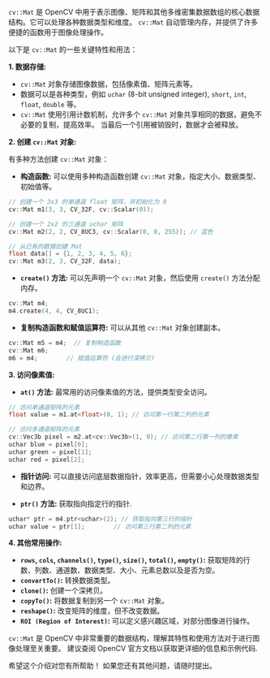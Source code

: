 `cv::Mat` 是 OpenCV 中用于表示图像、矩阵和其他多维密集数据数组的核心数据结构。它可以处理各种数据类型和维度。  `cv::Mat`  自动管理内存，并提供了许多便捷的函数用于图像处理操作。

以下是 `cv::Mat` 的一些关键特性和用法：

**1. 数据存储:**

* `cv::Mat` 对象存储图像数据，包括像素值、矩阵元素等。
* 数据可以是各种类型，例如 `uchar` (8-bit unsigned integer), `short`, `int`, `float`, `double` 等。
* `cv::Mat` 使用引用计数机制，允许多个 `cv::Mat` 对象共享相同的数据，避免不必要的复制，提高效率。  当最后一个引用被销毁时，数据才会被释放。

**2. 创建 `cv::Mat` 对象:**

有多种方法创建 `cv::Mat` 对象：

* **构造函数:**  可以使用多种构造函数创建 `cv::Mat` 对象，指定大小、数据类型、初始值等。

```cpp
// 创建一个 3x3 的单通道 float 矩阵，并初始化为 0
cv::Mat m1(3, 3, CV_32F, cv::Scalar(0));

// 创建一个 2x2 的三通道 uchar 矩阵
cv::Mat m2(2, 2, CV_8UC3, cv::Scalar(0, 0, 255)); // 蓝色

// 从已有的数据创建 Mat
float data[] = {1, 2, 3, 4, 5, 6};
cv::Mat m3(2, 3, CV_32F, data);
```

* **`create()` 方法:**  可以先声明一个 `cv::Mat` 对象，然后使用 `create()` 方法分配内存。

```cpp
cv::Mat m4;
m4.create(4, 4, CV_8UC1);
```

* **复制构造函数和赋值运算符:** 可以从其他 `cv::Mat` 对象创建副本。

```cpp
cv::Mat m5 = m4;  // 复制构造函数
cv::Mat m6;
m6 = m4;        // 赋值运算符 (会进行深拷贝)
```

**3. 访问像素值:**

* **`at()` 方法:**  最常用的访问像素值的方法，提供类型安全访问。

```cpp
// 访问单通道矩阵的元素
float value = m1.at<float>(0, 1); // 访问第一行第二列的元素

// 访问多通道矩阵的元素
cv::Vec3b pixel = m2.at<cv::Vec3b>(1, 0); // 访问第二行第一列的像素
uchar blue = pixel[0];
uchar green = pixel[1];
uchar red = pixel[2];
```

* **指针访问:**  可以直接访问底层数据指针，效率更高，但需要小心处理数据类型和边界。

* **`ptr()` 方法:** 获取指向指定行的指针.

```cpp
uchar* ptr = m4.ptr<uchar>(2); // 获取指向第三行的指针
uchar value = ptr[1];        // 访问第三行第二列的元素
```

**4. 其他常用操作:**

* **`rows`, `cols`, `channels()`, `type()`, `size()`, `total()`, `empty()`:**  获取矩阵的行数、列数、通道数、数据类型、大小、元素总数以及是否为空。
* **`convertTo()`:**  转换数据类型。
* **`clone()`:**  创建一个深拷贝。
* **`copyTo()`:**  将数据复制到另一个 `cv::Mat` 对象。
* **`reshape()`:**  改变矩阵的维度，但不改变数据。
* **`ROI (Region of Interest)`:**  可以定义感兴趣区域，对部分图像进行操作。


`cv::Mat` 是 OpenCV 中非常重要的数据结构，理解其特性和使用方法对于进行图像处理至关重要。  建议查阅 OpenCV 官方文档以获取更详细的信息和示例代码.


希望这个介绍对您有所帮助！  如果您还有其他问题，请随时提出。

